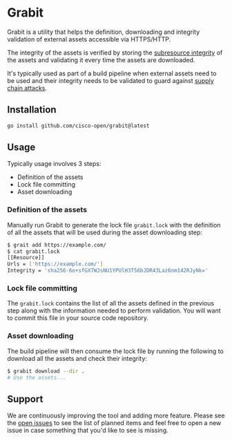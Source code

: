 # Grabit

Grabit is a utility that helps the definition, downloading and integrity validation of
external assets accessible via HTTPS/HTTP.

The integrity of the assets is verified by storing the
[subresource integrity](https://en.wikipedia.org/wiki/Subresource_Integrity) of the
assets and validating it every time the assets are downloaded.

It's typically used as part of a build pipeline when external assets need to be used and their
integrity needs to be validated to guard against [supply chain attacks](https://en.wikipedia.org/wiki/Supply_chain_attack).

## Installation

```sh
go install github.com/cisco-open/grabit@latest
```

## Usage

Typically usage involves 3 steps:

- Definition of the assets
- Lock file committing
- Asset downloading

### Definition of the assets

Manually run Grabit to generate the lock file `grabit.lock` with the definition of all the assets that will be
used during the asset downloading step:

```sh
$ grait add https://example.com/
$ cat grabit.lock
[[Resource]]
Urls = ['https://example.com/']
Integrity = 'sha256-6o+sfGX7WJsNU1YPUlH3T56bJDR43Laz6nm142RJyNk='
```

### Lock file committing

The `grabit.lock` contains the list of all the assets defined in the previous step along with the information needed
to perform validation. You will want to commit this file in your source code repository.

### Asset downloading

The build pipeline will then consume the lock file by running the following to download all the assets and check
their integrity:

```sh
$ grabit download --dir .
# Use the assets...
```

## Support

We are continuously improving the tool and adding more feature.
Please see the [open issues](https://github.com/cisco-open/grabit/issues) to see the list of planned
items and feel free to open a new issue in case something that you'd like to see is missing.
